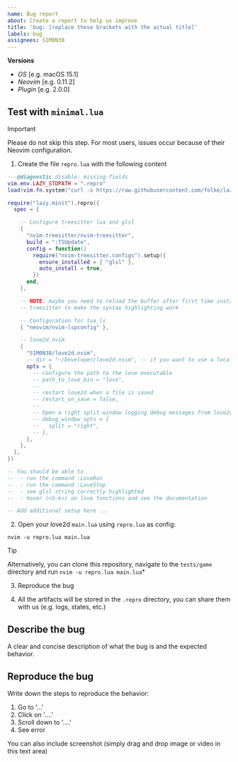 ```yaml
---
name: Bug report
about: Create a report to help us improve
title: 'bug: [replace these brackets with the actual title]'
labels: bug
assignees: S1M0N38
---
```


**Versions**

- *OS* \[e.g. macOS 15.1\]
- *Neovim* \[e.g. 0.11.2\]
- *Plugin* \[e.g. 2.0.0\]


## Test with `minimal.lua`

>[!IMPORTANT]
> Please do not skip this step. For most users, issues occur because of their Neovim configuration.

1. Create the file `repro.lua` with the following content

```lua
---@diagnostic disable: missing-fields
vim.env.LAZY_STDPATH = ".repro"
load(vim.fn.system("curl -s https://raw.githubusercontent.com/folke/lazy.nvim/main/bootstrap.lua"))()

require("lazy.minit").repro({
  spec = {

    -- Configure treesitter lua and glsl
    {
      "nvim-treesitter/nvim-treesitter",
      build = ":TSUpdate",
      config = function()
        require("nvim-treesitter.configs").setup({
          ensure_installed = { "glsl" },
          auto_install = true,
        })
      end,
    },

    -- NOTE: maybe you need to reload the buffer after first time installing
    -- treesitter to make the syntax highlighting work

    -- Configuration for lua_ls
    { "neovim/nvim-lspconfig" },

    -- love2d.nvim
    {
      "S1M0N38/love2d.nvim",
      -- dir = "~/Developer/love2d.nvim", -- if you want to use a local copy of love2d.nvim
      opts = {
        -- configure the path to the love executable
        -- path_to_love_bin = "love",
        --
        -- restart love2d when a file is saved
        -- restart_on_save = false,
        --
        -- Open a right split window logging debug messages from love2d
        -- debug_window_opts = {
        --   split = "right",
        -- },
      },
    },
  },
})

-- You should be able to
--  - run the command :LoveRun
--  - run the command :LoveStop
--  - see glsl string correctly highlighted
--  - hover (<S-k>) on love functions and see the documentation

-- Add additional setup here ...
```


2. Open your love2d `main.lua` using `repro.lua` as config:

```
nvim -u repro.lua main.lua
```

> [!TIP]
> Alternatively, you can clone this repository, navigate to the `tests/game` directory and run `nvim -u repro.lua main.lua`*

3. Reproduce the bug

4. All the artifacts will be stored in the `.repro` directory, you can share them with us (e.g. logs, states, etc.)

## Describe the bug

A clear and concise description of what the bug is and the expected behavior.

## Reproduce the bug

Write down the steps to reproduce the behavior:

1. Go to '...'
1. Click on '....'
1. Scroll down to '....'
1. See error

You can also include screenshot (simply drag and drop image or video in this text area)
